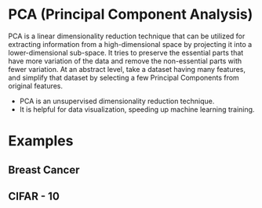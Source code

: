 # PCA (Principal Component Analysis)
PCA is a linear dimensionality reduction technique that can be utilized for extracting information from a high-dimensional space 
by projecting it into a lower-dimensional sub-space. It tries to preserve the essential parts that have more variation of the data 
and remove the non-essential parts with fewer variation.
At an abstract level, take a dataset having many features, and simplify that dataset by selecting a few Principal Components from original features.

- PCA is an unsupervised dimensionality reduction technique.
- It is helpful for data visualization, speeding up machine learning training.

# Examples

## Breast Cancer

## CIFAR - 10

